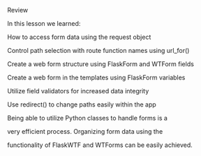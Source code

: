 Review

In this lesson we learned:

How to access form data using the request object

Control path selection with route function names using url_for()

Create a web form structure using FlaskForm and WTForm fields

Create a web form in the templates using FlaskForm variables

Utilize field validators for increased data integrity

Use redirect() to change paths easily within the app

Being able to utilize Python classes to handle forms is a

very efficient process. Organizing form data using the

functionality of FlaskWTF and WTForms can be easily achieved.